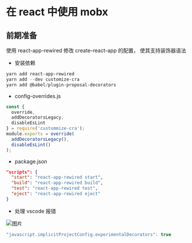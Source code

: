 ## 

# 在 react 中使用 mobx

## 前期准备

使用  react-app-rewired  修改 create-react-app 的配置， 使其支持装饰器语法


* 安装依赖

```powershell
yarn add react-app-rewired
yarn add --dev customize-cra
yarn add @babel/plugin-proposal-decorators
```

* config-overrides.js

```javascript
const {
  override, 
  addDecoratorsLegacy, 
  disableEsLint
} = require('custommize-cra');
module.exports = override(
  addDecoratorsLegacy(),
  disableEsLint()
);
```

* package.json

```json
"scripts": {
  "start": "react-app-rewired start",
  "build": "react-app-rewired build",
  "test": "react-app-rewired test",
  "eject": "react-app-rewired eject"
}
```

* 处理 vscode 报错

![图片](https://uploader.shimo.im/f/qj6lkjTKp2uF8MyY.png!thumbnail)

```javascript
"javascript.implicitProjectConfig.experimentalDecorators": true
```